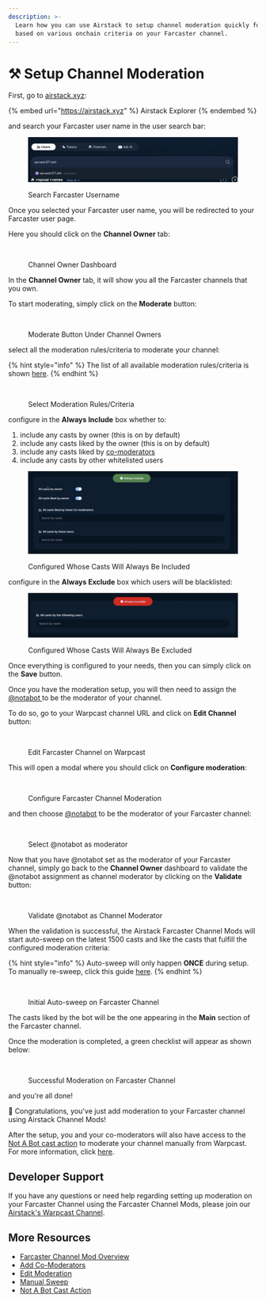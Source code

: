 ```yaml
---
description: >-
  Learn how you can use Airstack to setup channel moderation quickly for FREE
  based on various onchain criteria on your Farcaster channel.
---
```


# ⚒️ Setup Channel Moderation

First, go to [airstack.xyz](https://airstack.xyz):&#x20;

{% embed url="https://airstack.xyz" %}
Airstack Explorer
{% endembed %}

and search your Farcaster user name in the user search bar:

<figure><img src="../../.gitbook/assets/Screenshot 2024-05-30 at 11.28.34.png" alt=""><figcaption><p>Search Farcaster Username</p></figcaption></figure>

Once you selected your Farcaster user name, you will be redirected to your Farcaster user page.

Here you should click on the **Channel Owner** tab:

<figure><img src="../../.gitbook/assets/Screenshot 2024-05-30 at 10.53.50 AM.png" alt=""><figcaption><p>Channel Owner Dashboard</p></figcaption></figure>

In the **Channel Owner** tab, it will show you all the Farcaster channels that you own.

To start moderating, simply click on the **Moderate** button:

<figure><img src="../../.gitbook/assets/Screenshot 2024-05-30 at 10.53.50 AM copy.png" alt=""><figcaption><p>Moderate Button Under Channel Owners</p></figcaption></figure>

select all the moderation rules/criteria to moderate your channel:

{% hint style="info" %}
The list of all available moderation rules/criteria is shown [here](overview.md#moderation-options).
{% endhint %}

<figure><img src="../../.gitbook/assets/Screenshot 2024-05-30 at 10.58.18 AM.png" alt=""><figcaption><p>Select Moderation Rules/Criteria</p></figcaption></figure>

configure in the **Always Include** box whether to:

1. include any casts by owner (this is on by default)
2. include any casts liked by the owner (this is on by default)
3. include any casts liked by [co-moderators](add-co-moderators.md)
4. include any casts by other whitelisted users

<figure><img src="../../.gitbook/assets/Screenshot 2024-06-06 at 18.59.04.png" alt=""><figcaption><p>Configured Whose Casts Will Always Be Included</p></figcaption></figure>

configure in the **Always Exclude** box which users will be blacklisted:

<figure><img src="../../.gitbook/assets/Screenshot 2024-06-06 at 18.59.04 copy.png" alt=""><figcaption><p>Configured Whose Casts Will Always Be Excluded</p></figcaption></figure>

Once everything is configured to your needs, then you can simply click on the **Save** button.

Once you have the moderation setup, you will then need to assign the [@notabot ](https://warpcast.com/notabot)to be the moderator of your channel.

To do so, go to your Warpcast channel URL and click on **Edit Channel** button:

<figure><img src="../../.gitbook/assets/Screenshot 2024-05-30 at 11.01.25 AM.png" alt=""><figcaption><p>Edit Farcaster Channel on Warpcast</p></figcaption></figure>

This will open a modal where you should click on **Configure moderation**:

<figure><img src="../../.gitbook/assets/Screenshot 2024-05-30 at 11.01.34 AM (1).png" alt=""><figcaption><p>Configure Farcaster Channel Moderation</p></figcaption></figure>

and then choose [@notabot](https://warpcast.com/notabot) to be the moderator of your Farcaster channel:

<figure><img src="../../.gitbook/assets/Screenshot 2024-05-30 at 11.01.54 AM.png" alt=""><figcaption><p>Select @notabot as moderator</p></figcaption></figure>

Now that you have @notabot set as the moderator of your Farcaster channel, simply go back to the **Channel Owner** dashboard to validate the @notabot assignment as channel moderator by clicking on the **Validate** button:

<figure><img src="../../.gitbook/assets/Screenshot 2024-05-30 at 11.02.16 AM.png" alt=""><figcaption><p>Validate @notabot as Channel Moderator</p></figcaption></figure>

When the validation is successful, the Airstack Farcaster Channel Mods will start auto-sweep on the latest 1500 casts and like the casts that fulfill the configured moderation criteria:

{% hint style="info" %}
Auto-sweep will only happen **ONCE** during setup. To manually re-sweep, click this guide [here](manual-sweep.md).
{% endhint %}

<figure><img src="../../.gitbook/assets/Screenshot 2024-05-30 at 11.00.15 AM.png" alt=""><figcaption><p>Initial Auto-sweep on Farcaster Channel</p></figcaption></figure>

The casts liked by the bot will be the one appearing in the **Main** section of the Farcaster channel.

Once the moderation is completed, a green checklist will appear as shown below:

<figure><img src="../../.gitbook/assets/Screenshot 2024-05-30 at 11.02.28 AM.png" alt=""><figcaption><p>Successful Moderation on Farcaster Channel</p></figcaption></figure>

and you're all done!

🥳 Congratulations, you've just add moderation to your Farcaster channel using Airstack Channel Mods!

After the setup, you and your co-moderators will also have access to the [Not A Bot cast action](not-a-bot-cast-action.md) to moderate your channel manually from Warpcast. For more information, click [here](not-a-bot-cast-action.md).

## Developer Support

If you have any questions or need help regarding setting up moderation on your Farcaster Channel using the Farcaster Channel Mods, please join our [Airstack's Warpcast Channel](https://warpcast.com/\~/channel/airstack).

## More Resources

* [Farcaster Channel Mod Overview](overview.md)
* [Add Co-Moderators](add-co-moderators.md)
* [Edit Moderation](edit-moderation.md)
* [Manual Sweep](manual-sweep.md)
* [Not A Bot Cast Action](not-a-bot-cast-action.md)
